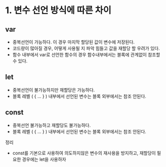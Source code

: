 # 1. 변수 선언 방식에 따른 차이

## var
- 중복선언이 가능하다. 이 경우 마지막 할당된 값이 변수에 저장된다.
- 코드량이 많아질 경우, 어떻게 사용될 지 파악 힘들고 값을 재할당 할 우려가 있다.
- 함수 내부에서 var로 선언한 함수의 경우 함수내부에서는 블록에 관계없이 참조할 수 있다.

## let
- 중복선언이 불가능하지만 재할당은 가능하다.
- 블록 레벨 ( { ... } ) 내부에서 선언된 변수는 블록 외부에서는 참조 안된다.

## const
- 중복선언 불가능하고 재할당도 불가능하다.
- 블록 레벨 ( { ... } ) 내부에서 선언된 변수는 블록 외부에서는 참조 안된다.


정리
- const를 기본으로 사용하여 의도하지않은 변수의 재사용을 방지하고, 재할당이 필요한 경우에는 let을 사용하자
